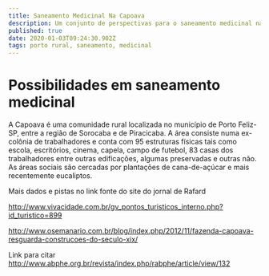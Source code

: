```yaml
---
title: Saneamento Medicinal Na Capoava
description: Um conjunto de perspectivas para o saneamento medicinal na Capoava
published: true
date: 2020-01-03T09:24:30.902Z
tags: porto rural, saneamento, medicinal
---
```


# Possibilidades em saneamento medicinal
A Capoava é uma comunidade rural localizada no município de Porto Feliz-SP, entre a região de Sorocaba e de Piracicaba. A área consiste numa ex-colônia de trabalhadores e conta com 95 estruturas físicas tais como escola, escritórios, cinema, capela, campo de futebol, 83 casas dos trabalhadores entre outras edificações, algumas preservadas e outras não. As áreas sociais são cercadas por plantações de cana-de-açúcar e mais recentemente eucaliptos.


Mais dados e pistas no link fonte do site do jornal de Rafard

http://www.vivacidade.com.br/gv_pontos_turisticos_interno.php?id_turistico=899

http://www.osemanario.com.br/blog/index.php/2012/11/fazenda-capoava-resguarda-construcoes-do-seculo-xix/


Link para citar
http://www.abphe.org.br/revista/index.php/rabphe/article/view/132

